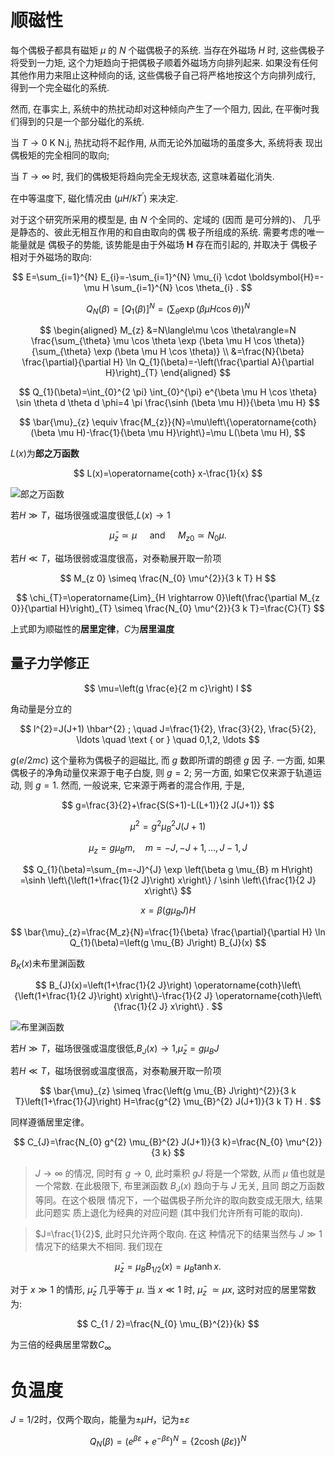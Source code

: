 # 顺磁性

每个偶极子都具有磁矩 $\mu$ 的 $N$ 个磁偶极子的系统. 
当存在外磁场 $H$ 时, 这些偶极子将受到一力矩, 这个力矩趋向于把偶极子顺着外磁场方向排列起来. 
如果没有任何其他作用力来阻止这种倾向的话, 这些偶极子自己将严格地按这个方向排列成行, 
得到一个完全磁化的系统. 

然而, 在事实上, 系统中的热扰动却对这种倾向产生了一个阻力, 因此, 在平衡吋我们得到的只是一个部分磁化的系统.

当 $T \rightarrow 0 \mathrm{~K}$ N.j, 热扰动将不起作用, 从而无论外加磁场的虽度多大, 
系统将表 现出偶极矩的完全相同的取向; 

当 $T \rightarrow \infty$ 时, 我们的偶极矩将趋向完全无规状态, 这意味着磁化消失. 

在中等温度下, 磁化情况由 $\left(\mu H / k T^{\prime}\right)$ 来决定.

对于这个研究所采用的模型是, 由 $N$ 个全同的、定域的 (因而 是可分辨的)、
几乎是静态的、彼此无相互作用的和自由取向的偶 极子所组成的系统. 
需要考虑的唯一能量就是 偶极子的势能, 该势能是由于外磁场 $\boldsymbol{H}$ 存在而引起的, 
并取决于 偶极子相对于外磁场的取向:

$$
E=\sum_{i=1}^{N} E_{i}=-\sum_{i=1}^{N} \mu_{i} \cdot \boldsymbol{H}=-\mu H \sum_{i=1}^{N} \cos \theta_{i} .
$$

$$
Q_{N}(\beta)=\left[Q_{1}(\beta)\right]^{N}
=(\sum_{\theta} \exp (\beta \mu H \cos \theta))^N
$$

$$
\begin{aligned}
M_{z} &=N\langle\mu \cos \theta\rangle=N \frac{\sum_{\theta} \mu \cos \theta \exp (\beta \mu H \cos \theta)}{\sum_{\theta} \exp (\beta \mu H \cos \theta)} \\
&=\frac{N}{\beta} \frac{\partial}{\partial H} \ln Q_{1}(\beta)=-\left(\frac{\partial A}{\partial H}\right)_{T}
\end{aligned}
$$

$$
Q_{1}(\beta)=\int_{0}^{2 \pi} \int_{0}^{\pi} e^{\beta \mu H \cos \theta} \sin \theta d \theta d \phi=4 \pi \frac{\sinh (\beta \mu H)}{\beta \mu H}
$$

$$
\bar{\mu}_{z} \equiv \frac{M_{z}}{N}=\mu\left\{\operatorname{coth}(\beta \mu H)-\frac{1}{\beta \mu H}\right\}=\mu L(\beta \mu H),
$$

$L(x)$为**郎之万函数**

$$
L(x)=\operatorname{coth} x-\frac{1}{x}
$$

![郎之万函数](https://s2.loli.net/2021/12/05/wM4xCoJiVRlXcdm.png)

若$H\gg T$，磁场很强或温度很低,$L(x)\rightarrow 1$

$$
\bar{\mu}_{z} \simeq \mu \quad \text { and } \quad M_{z 0} \simeq N_{0} \mu .
$$

若$H\ll T$，磁场很弱或温度很高，对泰勒展开取一阶项

$$
M_{z 0} \simeq \frac{N_{0} \mu^{2}}{3 k T} H
$$

$$
\chi_{T}=\operatorname{Lim}_{H \rightarrow 0}\left(\frac{\partial M_{z 0}}{\partial H}\right)_{T} \simeq \frac{N_{0} \mu^{2}}{3 k T}=\frac{C}{T}
$$

上式即为顺磁性的**居里定律**，$C$为**居里温度**

## 量子力学修正

$$
\mu=\left(g \frac{e}{2 m c}\right) l
$$

角动量是分立的

$$
l^{2}=J(J+1) \hbar^{2} ; \quad J=\frac{1}{2}, \frac{3}{2}, \frac{5}{2}, \ldots \quad \text { or } \quad 0,1,2, \ldots
$$

$g(e / 2 m c)$ 这个量称为偶极子的迴磁比, 而 $g$ 数即所谓的朗德 $g$ 因 子.
 一方面, 如果偶极子的净角动量仅来源于电子白旋, 则 $g=2$; 
 另一方面, 如果它仅来源于轨道运动, 则 $g=1$. 
 然而, 一般说来, 它来源于两者的混合作用, 于是, 

$$
g=\frac{3}{2}+\frac{S(S+1)-L(L+1)}{2 J(J+1)}
$$

$$
\mu^{2}=g^{2} \mu_{B}^{2} J(J+1)
$$

$$
\mu_{z}=g \mu_{B} m, \quad m=-J,-J+1, \ldots, J-1, J
$$

$$
Q_{1}(\beta)=\sum_{m=-J}^{J} \exp \left(\beta g \mu_{B} m H\right)
=\sinh \left\{\left(1+\frac{1}{2 J}\right) x\right\} / \sinh \left\{\frac{1}{2 J} x\right\}
$$

$$
x=\beta\left(g \mu_{B} J\right) H
$$

$$
\bar{\mu}_{z}=\frac{M_z}{N}=\frac{1}{\beta} \frac{\partial}{\partial H} \ln Q_{1}(\beta)=\left(g \mu_{B} J\right) B_{J}(x)
$$

$B_K(x)$未布里渊函数

$$
B_{J}(x)=\left(1+\frac{1}{2 J}\right) \operatorname{coth}\left\{\left(1+\frac{1}{2 J}\right) x\right\}-\frac{1}{2 J} \operatorname{coth}\left\{\frac{1}{2 J} x\right\} .
$$

![布里渊函数](https://s2.loli.net/2021/12/05/WFHiTJncohepauB.png)

若$H\gg T$，磁场很强或温度很低,$B_J(x)\rightarrow 1$,$\bar{\mu}_z=g\mu_BJ$

若$H\ll T$，磁场很弱或温度很高，对泰勒展开取一阶项

$$
\bar{\mu}_{z} \simeq \frac{\left(g \mu_{B} J\right)^{2}}{3 k T}\left(1+\frac{1}{J}\right) H=\frac{g^{2} \mu_{B}^{2} J(J+1)}{3 k T} H .
$$

同样遵循居里定律。

$$
C_{J}=\frac{N_{0} g^{2} \mu_{B}^{2} J(J+1)}{3 k}=\frac{N_{0} \mu^{2}}{3 k}
$$

> $J \rightarrow \infty$ 的情况, 
> 同时有 $g \rightarrow 0$, 此时乘积 $g J$ 将是一个常数, 
> 从而 $\mu$ 值也就是一个常数. 在此极限下, 布里渊函数 $B_{J}(x)$ 趋向于与 $J$ 无关,
> 且同 朗之万函数等同。在这个极限 情况下，一个磁偶极子所允许的取向数变成无限大, 
> 结果此问题实 质上退化为经典的对应问题 (其中我们允许所有可能的取向). 


>  $J=\frac{1}{2}$, 此时只允许两个取向. 
> 在这 种情况下的结果当然与 $J \gg 1$ 情况下的结果大不相同. 我们现在

$$
\bar{\mu}_{z}=\mu_{B} B_{1 / 2}(x)=\mu_{B} \tanh x .
$$

对于 $x \gg 1$ 的情形, $\bar{\mu}_{z}$ 几乎等于 $\mu$. 
当 $x \ll 1$ 时, $\bar{\mu}_{z}$ $\simeq \mu x$, 这时对应的居里常数为:

$$
C_{1 / 2}=\frac{N_{0} \mu_{B}^{2}}{k}
$$

为三倍的经典居里常数$C_\infty$

# 负温度

$J=1/2$时，仅两个取向，能量为$\pm\mu H$，记为$\pm \varepsilon$

$$
Q_{N}(\beta)=\left(e^{\beta \varepsilon}+e^{-\beta \varepsilon}\right)^{N}=\{2 \cosh (\beta \varepsilon)\}^{N}
$$

